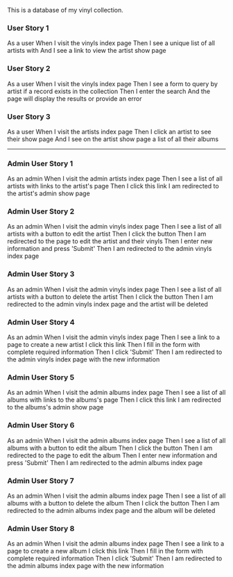 This is a database of my vinyl collection.

### User Story 1

As a user
When I visit the vinyls index page
Then I see a unique list of all artists with
And I see a link to view the artist show page


### User Story 2

As a user
When I visit the vinyls index page
Then I see a form to query by artist if a record exists in the collection
Then I enter the search
And the page will display the results or provide an error

### User Story 3

As a user
When I visit the artists index page
Then I click an artist to see their show page
And I see on the artist show page a list of all their albums

------------------------------------------------------------------------------------------

### Admin User Story 1

As an admin
When I visit the admin artists index page
Then I see a list of all artists with links to the artist's page
Then I click this link I am redirected to the artist's admin show page

### Admin User Story 2

As an admin
When I visit the admin vinyls index page
Then I see a list of all artists with a button to edit the artist
Then I click the button
Then I am redirected to the page to edit the artist and their vinyls
Then I enter new information and press 'Submit'
Then I am redirected to the admin vinyls index page

### Admin User Story 3

As an admin
When I visit the admin vinyls index page
Then I see a list of all artists with a button to delete the artist
Then I click the button
Then I am redirected to the admin vinyls index page and the artist will be deleted

### Admin User Story 4

As an admin
When I visit the admin vinyls index page
Then I see a link to a page to create a new artist
I click this link
Then I fill in the form with complete required information
Then I click 'Submit' 
Then I am redirected to the admin vinyls index page with the new information

### Admin User Story 5

As an admin
When I visit the admin albums index page
Then I see a list of all albums with links to the albums's page
Then I click this link I am redirected to the albums's admin show page

### Admin User Story 6

As an admin
When I visit the admin albums index page
Then I see a list of all albums with a button to edit the album
Then I click the button
Then I am redirected to the page to edit the album
Then I enter new information and press 'Submit'
Then I am redirected to the admin albums index page

### Admin User Story 7

As an admin
When I visit the admin albums index page
Then I see a list of all albums with a button to delete the album
Then I click the button
Then I am redirected to the admin albums index page and the album will be deleted

### Admin User Story 8

As an admin
When I visit the admin albums index page
Then I see a link to a page to create a new album
I click this link
Then I fill in the form with complete required information
Then I click 'Submit' 
Then I am redirected to the admin albums index page with the new information